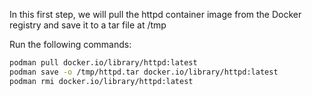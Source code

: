 In this first step, we will pull the httpd container image from the Docker registry and save it to a tar file at /tmp

Run the following commands:

```bash
podman pull docker.io/library/httpd:latest
podman save -o /tmp/httpd.tar docker.io/library/httpd:latest
podman rmi docker.io/library/httpd:latest
```
